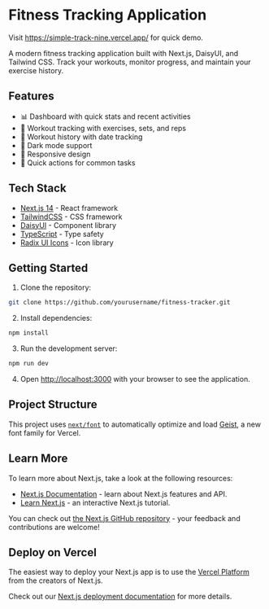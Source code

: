 # Fitness Tracking Application

Visit https://simple-track-nine.vercel.app/ for quick demo.

A modern fitness tracking application built with Next.js, DaisyUI, and Tailwind CSS. Track your workouts, monitor progress, and maintain your exercise history.

## Features

- 📊 Dashboard with quick stats and recent activities
- 💪 Workout tracking with exercises, sets, and reps
- 📅 Workout history with date tracking
- 🌙 Dark mode support
- 📱 Responsive design
- 🎯 Quick actions for common tasks

## Tech Stack

- [Next.js 14](https://nextjs.org/) - React framework
- [TailwindCSS](https://tailwindcss.com/) - CSS framework
- [DaisyUI](https://daisyui.com/) - Component library
- [TypeScript](https://www.typescriptlang.org/) - Type safety
- [Radix UI Icons](https://icons.radix-ui.com/) - Icon library

## Getting Started

1. Clone the repository:

```bash
git clone https://github.com/yourusername/fitness-tracker.git
```

2. Install dependencies:

```bash
npm install
```

3. Run the development server:

```bash
npm run dev
```

4. Open [http://localhost:3000](http://localhost:3000) with your browser to see the application.

## Project Structure

This project uses [`next/font`](https://nextjs.org/docs/app/building-your-application/optimizing/fonts) to automatically optimize and load [Geist](https://vercel.com/font), a new font family for Vercel.

## Learn More

To learn more about Next.js, take a look at the following resources:

- [Next.js Documentation](https://nextjs.org/docs) - learn about Next.js features and API.
- [Learn Next.js](https://nextjs.org/learn) - an interactive Next.js tutorial.

You can check out [the Next.js GitHub repository](https://github.com/vercel/next.js) - your feedback and contributions are welcome!

## Deploy on Vercel

The easiest way to deploy your Next.js app is to use the [Vercel Platform](https://vercel.com/new?utm_medium=default-template&filter=next.js&utm_source=create-next-app&utm_campaign=create-next-app-readme) from the creators of Next.js.

Check out our [Next.js deployment documentation](https://nextjs.org/docs/app/building-your-application/deploying) for more details.
